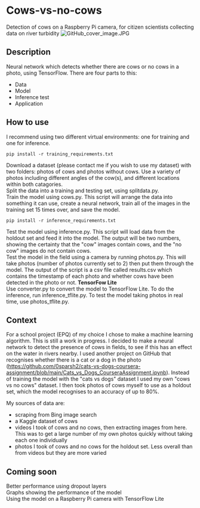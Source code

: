 # Cows-vs-no-cows  

Detection of cows on a Raspberry Pi camera, for citizen scientists collecting data on river turbidity
![GitHub_cover_image.JPG](./GitHub_cover_image.JPG)

## Description  

Neural network which detects whether there are cows or no cows in a photo, using TensorFlow. There are four parts to this:  
* Data
* Model
* Inference test
* Application 

## How to use

I recommend using two different virtual environments: one for training and one for inference.
```
pip install -r training_requirements.txt
```
Download a dataset (please contact me if you wish to use my dataset) with two folders: photos of cows and photos without cows. Use a variety of photos including different angles of the cow(s), and different locations within both catagories.  
Split the data into a training and testing set, using splitdata.py.  
Train the model using cows.py. This script will arrange the data into something it can use, create a neural network, train all of the images in the training set 15 times over, and save the model.  
```
pip install -r inference_requirements.txt
```
Test the model using inference.py. This script will load data from the holdout set and feed it into the model. The output will be two numbers, showing the certainty that the "cow" images contain cows, and the "no cow" images do not contain cows.  
Test the model in the field using a camera by running photos.py. This will take photos (number of photos currently set to 2) then put them through the model. The output of the script is a csv file called results.csv which contains the timestamp of each photo and whether cows have been detected in the photo or not.
**TensorFow Lite**  
Use converter.py to convert the model to TensorFlow Lite. To do the inference, run inference_tflite.py. To test the model taking photos in real time, use photos_tflite.py.

## Context

For a school project (EPQ) of my choice I chose to make a machine learning algorithm. This is still a work in progress. I decided to make a neural network to detect the presence of cows in fields, to see if this has an effect on the water in rivers nearby. I used another project on GitHub that recognises whether there is a cat or a dog in the photo (https://github.com/0sparsh2/cats-vs-dogs-coursera-assignment/blob/main/Cats_vs_Dogs_CourseraAssignment.ipynb). Instead of training the model with the "cats vs dogs" dataset I used my own "cows vs no cows" dataset. I then took photos of cows myself to use as a holdout set, which the model recognises to an accuracy of up to 80%.  

My sources of data are:
* scraping from Bing image search
* a Kaggle dataset of cows
* videos I took of cows and no cows, then extracting images from here. This was to get a large number of my own photos quickly without taking each one individually
* photos I took of cows and no cows for the holdout set. Less overall than from videos but they are more varied

## Coming soon

Better performance using dropout layers  
Graphs showing the performance of the model  
Using the model on a Raspberry Pi camera with TensorFlow Lite
